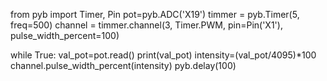 from pyb import Timer, Pin
pot=pyb.ADC('X19')
timmer = pyb.Timer(5, freq=500)
channel = timmer.channel(3, Timer.PWM, pin=Pin('X1'), pulse_width_percent=100)

while True: 
   val_pot=pot.read()
   print(val_pot)
   intensity=(val_pot/4095)*100
   channel.pulse_width_percent(intensity)
   pyb.delay(100)
